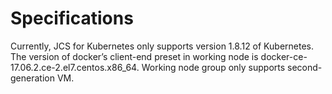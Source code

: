 
# Specifications

Currently, JCS for Kubernetes only supports version 1.8.12 of Kubernetes. The version of docker’s client-end preset in working node is docker-ce-17.06.2.ce-2.el7.centos.x86_64. Working node group only supports second-generation VM.